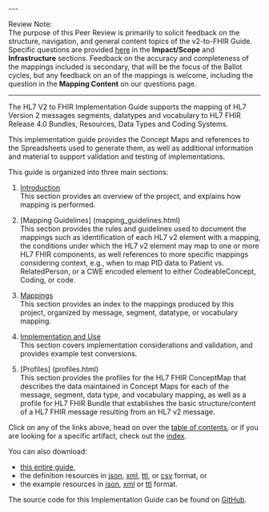 <div style=”border: 1px solid maroon; background-color: gold; padding: 5px;”>   
---
   
Review Note:
<br>The purpose of this Peer Review is primarily to solicit feedback on the structure, navigation, and general content topics of the v2-to-FHIR Guide.  Specific questions are provided [here](questions.html) in the <b>Impact/Scope</b> and <b>Infrastructure</b> sections.  Feedback on the accuracy and completeness of the mappings included is secondary, that will be the focus of the Ballot cycles, but any feedback on an of the mappings is welcome, including the question in the <b>Mapping Content</b> on our questions page.

---
</div>

The HL7 V2 to FHIR Implementation Guide supports the mapping of HL7 Version 2 messages
segments, datatypes and vocabulary to HL7 FHIR Release 4.0 Bundles, Resources, Data
Types and Coding Systems.

This implementation guide provides the Concept Maps and references to the Spreadsheets
used to generate them, as well as additional information and material to support validation
and testing of implementations.

This guide is organized into three main sections:

   1. [Introduction](introduction.html)<br/>This section provides an overview of the project, and explains how mapping is performed.

   2. [Mapping Guidelines] (mapping_guidelines.html)<br/>This section provides the rules and guidelines used to document
   the mappings such as identification of each HL7 v2 element with a mapping, the conditions 
   under which the HL7 v2 element may map to one or more HL7 FHIR components, as well references
   to more specific mappings considering context, e.g., when to map PID data to Patient vs. 
   RelatedPerson, or a CWE encoded element to either CodeableConcept, Coding, or code.
   
   3. [Mappings](mapping_outputs.html)<br/>This section provides an index to the mappings produced by this project, organized
   by message, segment, datatype, or vocabulary mapping.

   4. [Implementation and Use](implementation_considerations.html)<br/>This section covers implementation considerations and validation, 
   and provides example test conversions.
   
   5. [Profiles] (profiles.html)<br/>This section provides the profiles for the HL7 FHIR ConceptMap
   that describes the data maintained in Concept Maps for each of the message, segment, data type, 
   and vocabulary mapping, as well as a profile for HL7 FHIR Bundle that establishes the basic 
   structure/content of a HL7 FHIR message resulting from an HL7 v2 message.

Click on any of the links above, head on over the [table of contents](toc.html), or
if you are looking for a specific artifact, check out the [index](artifacts.html).

You can also download:

* [this entire guide](full-ig.zip),
* the definition resources in [json](definitions.json.zip), [xml](definitions.xml.zip), [ttl](definitions.ttl.zip), or [csv](csvs.zip) format, or
* the example resources in [json](examples.json.zip), [xml](examples.xml.zip) or [ttl](examples.ttl.zip) format.

The source code for this Implementation Guide can be found on [GitHub](https://github.com/HL7/v2-to-fhir/).

